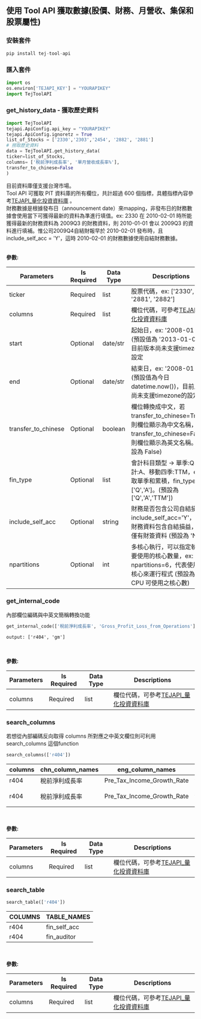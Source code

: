 ## 使用 Tool API 獲取數據(股價、財務、月營收、集保和股票屬性)
### 安裝套件
```python
pip install tej-tool-api
```

### 匯入套件
```python
import os
os.environ['TEJAPI_KEY'] = "YOURAPIKEY"
import TejToolAPI
```
### get_history_data - 獲取歷史資料<br>

```python
import TejToolAPI
tejapi.ApiConfig.api_key = "YOURAPIKEY"
tejapi.ApiConfig.ignoretz = True
list_of_Stocks = ['2330','2303','2454', '2882', '2881']
# 撈取歷史資料
data = TejToolAPI.get_history_data(
ticker=list_of_Stocks,
columns= ['稅前淨利成長率', '單月營收成長率%'], 
transfer_to_chinese=False
)
```
目前資料庫僅支援台灣市場。<br>
Tool API 可獲取 PIT 資料庫的所有欄位，共計超過 600 個指標，具體指標內容參考[TEJAPI_量化投資資料庫](http://10.10.10.66/datatables.html?db=TWN&t=%E5%8F%B0%E7%81%A3%E8%B3%87%E6%96%99%E5%BA%AB#G%E9%87%8F%E5%8C%96%E6%8A%95%E8%B3%87) 。<br>
財務數據是根據發布日（announcement date）來mapping，非發布日的財務數據會使用當下可獲得最新的資料為準進行填值。ex: 2330 在 2010-02-01 時所能獲得最新的財務資料為 2009Q3 的財務資料，則 2010-01-01 會以 2009Q3 的資料進行填補。惟公司2009Q4自結財報早於 2010-02-01 發布時，且 include_self_acc = 'Y'，這時 2010-02-01 的財務數據使用自結財務數據。<br>
<br>

**參數:**


| Parameters | Is Required | Data Type | Descriptions |
|------------|-------------|-----------|--------------|
| ticker     | Required    | list      | 股票代碼，ex: ['2330', '2881', '2882'] |
| columns    | Required    | list      | 欄位代碼，可參考[TEJAPI_量化投資資料庫](http://10.10.10.66/datatables.html?db=TWN&t=%E5%8F%B0%E7%81%A3%E8%B3%87%E6%96%99%E5%BA%AB#G%E9%87%8F%E5%8C%96%E6%8A%95%E8%B3%87) |
| start      | Optional    | date/str  | 起始日，ex: '2008-01-01' (預設值為 '2013-01-01')，目前版本尚未支援timezone的設定 |
| end        | Optional    | date/str  | 結束日，ex: '2008-01-01' (預設值為今日 datetime.now())，目前版本尚未支援timezone的設定|
| transfer_to_chinese | Optional | boolean | 欄位轉換成中文，若 transfer_to_chinese=True，則欄位顯示為中文名稱，transfer_to_chinese=False，則欄位顯示為英文名稱。(預設為 False)|
| fin_type   | Optional    | list      | 會計科目類型 -> 單季:Q、累計:A、移動四季:TTM，ex: 撈取單季和累積，fin_type=['Q','A']。(預設為 ['Q','A','TTM']) |
| include_self_acc | Optional | string | 財務是否包含公司自結損益，include_self_acc='Y'，表示財務資料包含自結損益，否則僅有財簽資料 (預設為 'N') |
| npartitions | Optional    | int       | 多核心執行，可以指定執行所要使用的核心數量，ex: npartitions=6，代表使用6個核心來運行程式 (預設為當前 CPU 可使用之核心數) |


### get_internal_code  <br>
內部欄位編碼與中英文簡稱轉換功能

```python
get_internal_code(['稅前淨利成長率', 'Gross_Profit_Loss_from_Operations'])

```
```html
output: ['r404', 'gm']
```
<br>

**參數:**

| Parameters | Is Required | Data Type | Descriptions |
|------------|-------------|-----------|--------------|
| columns    | Required    | list      | 欄位代碼，可參考[TEJAPI_量化投資資料庫](http://10.10.10.66/datatables.html?db=TWN&t=%E5%8F%B0%E7%81%A3%E8%B3%87%E6%96%99%E5%BA%AB#G%E9%87%8F%E5%8C%96%E6%8A%95%E8%B3%87) |


### search_columns <br>
若想從內部編碼反向取得 columns 所對應之中英文欄位則可利用 search_columns 這個function <br>

```python
search_columns(['r404'])
```


| columns | chn_column_names | eng_column_names | table_names | TABLE_NAMES | API_TABLE | CHN_NAMES |
|---------|-----------------|------------------|-------------|--------------|-----------|-----------|
| r404    | 稅前淨利成長率    | Pre_Tax_Income_Growth_Rate | fin_self_acc | fin_self_acc | TWN/AFESTM1 | 財務-自結數 |
| r404    | 稅前淨利成長率    | Pre_Tax_Income_Growth_Rate | fin_board_select | fin_board_select | TWN/AFESTMD | 財務-董事決議數 |
<br>

**參數:**



| Parameters | Is Required | Data Type | Descriptions |
|------------|-------------|-----------|--------------|
| columns    | Required    | list      | 欄位代碼，可參考[TEJAPI_量化投資資料庫](http://10.10.10.66/datatables.html?db=TWN&t=%E5%8F%B0%E7%81%A3%E8%B3%87%E6%96%99%E5%BA%AB#G%E9%87%8F%E5%8C%96%E6%8A%95%E8%B3%87) |

### search_table <br>
```python
search_table(['r404'])
```

| COLUMNS | TABLE_NAMES | 
|---------|-----------------|
| r404    | fin_self_acc    |
| r404    | fin_auditor    |

<br>

**參數:**



| Parameters | Is Required | Data Type | Descriptions |
|------------|-------------|-----------|--------------|
| columns    | Required    | list      | 欄位代碼，可參考[TEJAPI_量化投資資料庫](http://10.10.10.66/datatables.html?db=TWN&t=%E5%8F%B0%E7%81%A3%E8%B3%87%E6%96%99%E5%BA%AB#G%E9%87%8F%E5%8C%96%E6%8A%95%E8%B3%87) |


